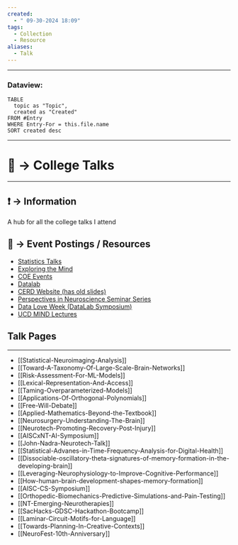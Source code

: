 ```yaml
---
created:
  - " 09-30-2024 18:09"
tags:
  - Collection
  - Resource
aliases:
  - Talk
---
```


---
### Dataview:
```dataview
TABLE
  topic as "Topic",
  created as "Created"
FROM #Entry
WHERE Entry-For = this.file.name
SORT created desc
```
---

# 📗 -> College Talks
---
## ❗ ->  Information
A hub for all the college talks I attend

## 🔗 -> Event Postings / Resources
- [Statistics Talks](https://statistics.ucdavis.edu/seminars)
- [Exploring the Mind](https://mindbrain.ucdavis.edu/news-and-events)
- [COE Events](https://engineering.ucdavis.edu/events)
- [Datalab](https://datalab.ucdavis.edu/invited-talks/)
- [CERD Website (has old slides)](https://cerd.cs.ucdavis.edu/)
- [Perspectives in Neuroscience Seminar Series](https://neuroscience.ucdavis.edu/perspectives-neuroscience-seminar-series)
- [Data Love Week (DataLab Symposium)](https://uc-love-data-week.github.io/)
- [UCD MIND Lectures](https://health.ucdavis.edu/mind-institute/videos/video-dls)


## Talk Pages
---
- [[Statistical-Neuroimaging-Analysis]]
- [[Toward-A-Taxonomy-Of-Large-Scale-Brain-Networks]]
- [[Risk-Assessment-For-ML-Models]]
- [[Lexical-Representation-And-Access]]
- [[Taming-Overparameterized-Models]]
- [[Applications-Of-Orthogonal-Polynomials]]
- [[Free-Will-Debate]]
- [[Applied-Mathematics-Beyond-the-Textbook]]
- [[Neurosurgery-Understanding-The-Brain]]
- [[Neurotech-Promoting-Recovery-Post-Injury]]
- [[AISCxNT-AI-Symposium]]
- [[John-Nadra-Neurotech-Talk]]
- [[Statistical-Advanes-in-Time-Frequency-Analysis-for-Digital-Health]]
- [[Dissociable-oscillatory-theta-signatures-of-memory-formation-in-the-developing-brain]]
- [[Leveraging-Neurophysiology-to-Improve-Cognitive-Performance]]
- [[How-human-brain-development-shapes-memory-formation]]
- [[AISC-CS-Symposium]]
- [[Orthopedic-Biomechanics-Predictive-Simulations-and-Pain-Testing]]
- [[NT-Emerging-Neurotherapies]]
- [[SacHacks-GDSC-Hackathon-Bootcamp]]
- [[Laminar-Circuit-Motifs-for-Language]]
- [[Towards-Planning-In-Creative-Contexts]]
- [[NeuroFest-10th-Anniversary]]